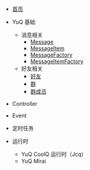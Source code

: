 - [首页](home-core.md)

- YuQ 基础
    - 消息相关
        - [Message](base/message/message.md)
        - [MessageItem](base/message/messageItem.md)
        - [MessageFactory](base/message/messageFactory.md)
        - [MessageItemFactory](base/message/messageItemFactory.md)
    - 好友相关
        - [好友](base/friend/friend.md)
        - [群](base/friend/group.md)
        - [群成员](base/friend/group.md) 
    
- Controller
    
- Event

- 定时任务
    
- 运行时
    - YuQ CoolQ 运行时（Jcq）
    - YuQ Mirai